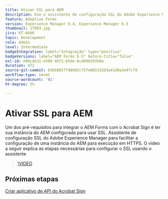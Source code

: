 ```yaml
---
title: Ativar SSL para AEM
description: Use o assistente de configuração SSL do Adobe Experience Manager para configurar uma instância do AEM para ser executada em HTTPS.
feature: Adaptive Forms
version: Experience Manager 6.4, Experience Manager 6.5
thumbnail: 17993.jpg
jira: KT-6046
topic: Development
role: Admin
level: Intermediate
badgeIntegration: label="Integração" type="positive"
badgeVersions: label="AEM Forms 6.5" before-title="false"
exl-id: e94cde31-e589-4b71-b5de-bcd898393b8a
duration: 472
source-git-commit: 03b68057748892c757e0b5315d3a41d0a2e4fc79
workflow-type: tm+mt
source-wordcount: '91'
ht-degree: 3%

---
```


# Ativar SSL para AEM

Um dos pré-requisitos para integrar o AEM Forms com o Acrobat Sign é ter sua instância do AEM configurada para usar SSL. Assistente de configuração SSL do Adobe Experience Manager para facilitar a configuração de uma instância do AEM para execução em HTTPS.
O vídeo a seguir explica as etapas necessárias para configurar o SSL usando o assistente

>[!VIDEO](https://video.tv.adobe.com/v/17993?learn=on)

## Próximas etapas

[Criar aplicativo de API do Acrobat Sign](./create-adobe-sign-api-application.md)

